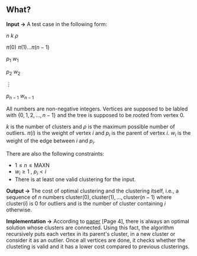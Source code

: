 ## What?

**Input $\to$** A test case in the following form:

$n\ k\ \rho$

$\pi(0)\ \pi(1) \dots \pi(n - 1)$

$p_1\ w_1$

$p_2\ w_2$

$\vdots$

$p_{n-1}\ w_{n-1}$

All numbers are non-negative integers. Vertices are supposed to be labled with $\{0, 1, 2, \dots, n - 1\}$ and the tree is supposed to be rooted from vertex $0$. 

$k$ is the number of clusters and 
$\rho$ is the maximum possible number of outliers. 
$\pi(i)$ is the weight of vertex 
$i$ and 
$p_i$ is the parent of vertex $i$. 
$w_i$ is the weight of the edge between $i$ and $p_i$.

There are also the following constraints:

- $1 \leq n \leq \text{MAXN}$
- $w_i \geq 1 \ , \ p_i < i$
- There is at least one valid clustering for the input.

**Output $\to$** The cost of optimal clustering and the clustering itself, i.e., a sequence of $n$ numbers 
$\text{cluster}(0), \text{cluster}(1), \dots, \text{cluster}(n-1)$
where 
$\text{cluster}(i)$
is 0 for outliers and is the number of cluster containing $i$ otherwise. 

**Implementation $\to$** According to [paper](/../Mean%20Isoperimetry%20with%20Control%20on%20Outliers.pdf) [Page 4], there is always an optimal solution whose clusters are connected. Using this fact, the algorithm recursively puts each vertex in its parent's cluster, in a new cluster or consider it as an outlier. Once all vertices are done, it checks whether the clusteting is valid and it has a lower cost compared to previous clusterings.
